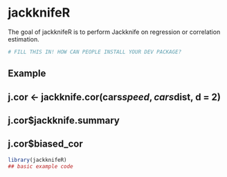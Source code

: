 
# jackknifeR

<!-- badges: start -->
<!-- badges: end -->

The goal of jackknifeR is to perform Jackknife on regression or correlation estimation.


``` r
# FILL THIS IN! HOW CAN PEOPLE INSTALL YOUR DEV PACKAGE?
```

## Example

## j.cor <- jackknife.cor(cars$speed, cars$dist, d = 2)
## j.cor$jackknife.summary
## j.cor$biased_cor

``` r
library(jackknifeR)
## basic example code
```

